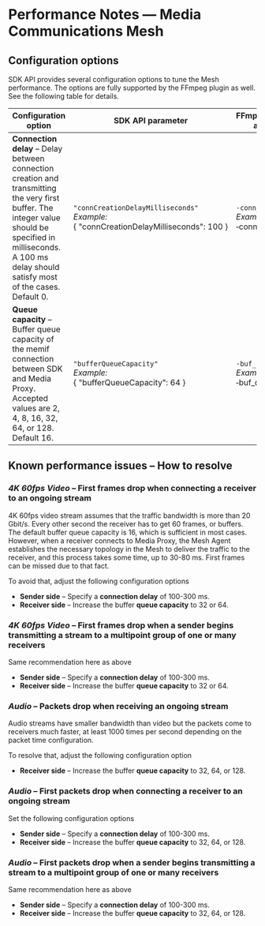 # Performance Notes — Media Communications Mesh

## Configuration options

SDK API provides several configuration options to tune the Mesh performance.
The options are fully supported by the FFmpeg plugin as well.
See the following table for details.

| Configuration option | SDK API parameter | FFmpeg plugin CLI argument |
|----------------------|-------------------|----------------------------|
| **Connection delay** – Delay between connection creation and transmitting the very first buffer. The integer value should be specified in milliseconds. A 100 ms delay should satisfy most of the cases. Default 0.| `"connCreationDelayMilliseconds"`<br>*Example:*<br>{&nbsp;"connCreationDelayMilliseconds":&nbsp;100&nbsp;} | `-conn_delay`<br>*Example:*<br>&#8209;conn_delay&nbsp;100 |
| **Queue capacity** – Buffer queue capacity of the memif connection between SDK and Media Proxy. Accepted values are 2, 4, 8, 16, 32, 64, or 128. Default 16. | `"bufferQueueCapacity"`<br>*Example:*<br>{&nbsp;"bufferQueueCapacity":&nbsp;64&nbsp;} | `-buf_queue_cap`<br>*Example:*<br>&#8209;buf_queue_cap&nbsp;64 |

## Known performance issues – How to resolve

### *4K 60fps Video* – First frames drop when connecting a receiver to an ongoing stream

4K 60fps video stream assumes that the traffic bandwidth is more than 20 Gbit/s.
Every other second the receiver has to get 60 frames, or buffers. The default
buffer queue capacity is 16, which is sufficient in most cases. However, when
a receiver connects to Media Proxy, the Mesh Agent establishes the necessary topology
in the Mesh to deliver the traffic to the receiver, and this process takes
some time, up to 30-80 ms. First frames can be missed due to that fact.

To avoid that, adjust the following configuration options
* **Sender side** – Specify a **connection delay** of 100-300 ms.
* **Receiver side** – Increase the buffer **queue capacity** to 32 or 64.

### *4K 60fps Video* – First frames drop when a sender begins transmitting a stream to a multipoint group of one or many receivers

Same recommendation here as above
* **Sender side** – Specify a **connection delay** of 100-300 ms.
* **Receiver side** – Increase the buffer **queue capacity** to 32 or 64.

### *Audio* – Packets drop when receiving an ongoing stream

Audio streams have smaller bandwidth than video but the packets come to receivers much
faster, at least 1000 times per second depending on the packet time configuration.

To resolve that, adjust the following configuration option
* **Receiver side** – Increase the buffer **queue capacity** to 32, 64, or 128.

### *Audio* – First packets drop when connecting a receiver to an ongoing stream

Set the following configuration options
* **Sender side** – Specify a **connection delay** of 100-300 ms.
* **Receiver side** – Increase the buffer **queue capacity** to 32, 64, or 128.

### *Audio* – First packets drop when a sender begins transmitting a stream to a multipoint group of one or many receivers

Same recommendation here as above
* **Sender side** – Specify a **connection delay** of 100-300 ms.
* **Receiver side** – Increase the buffer **queue capacity** to 32, 64, or 128.

<!-- References -->
[license-img]: https://img.shields.io/badge/License-BSD_3--Clause-blue.svg
[license]: https://opensource.org/license/bsd-3-clause
